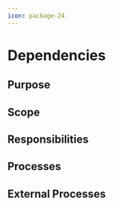 ```yaml
---
icon: package-24
---
```


# Dependencies

## Purpose

## Scope

## Responsibilities

## Processes

## External Processes
